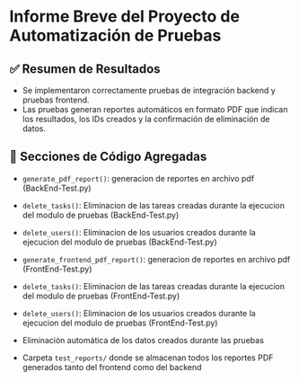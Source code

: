 # Informe Breve del Proyecto de Automatización de Pruebas

## ✅ Resumen de Resultados

- Se implementaron correctamente pruebas de integración backend y pruebas frontend.
- Las pruebas generan reportes automáticos en formato PDF que indican los resultados, los IDs creados y la confirmación de eliminación de datos.

## 📌 Secciones de Código Agregadas

- `generate_pdf_report()`: generacion de reportes en archivo pdf (BackEnd-Test.py)
- `delete_tasks()`: Eliminacion de las tareas creadas durante la ejecucion del modulo de pruebas (BackEnd-Test.py) 
- `delete_users()`: Eliminacion de los usuarios creados durante la ejecucion del modulo de pruebas (BackEnd-Test.py)

- `generate_frontend_pdf_report()`: generacion de reportes en archivo pdf (FrontEnd-Test.py)
- `delete_tasks()`: Eliminacion de las tareas creadas durante la ejecucion del modulo de pruebas (FrontEnd-Test.py)
- `delete_users()`: Eliminacion de los usuarios creados durante la ejecucion del modulo de pruebas (FrontEnd-Test.py)

- Eliminación automática de los datos creados durante las pruebas
- Carpeta `test_reports/` donde se almacenan todos los reportes PDF generados tanto del frontend como del backend
